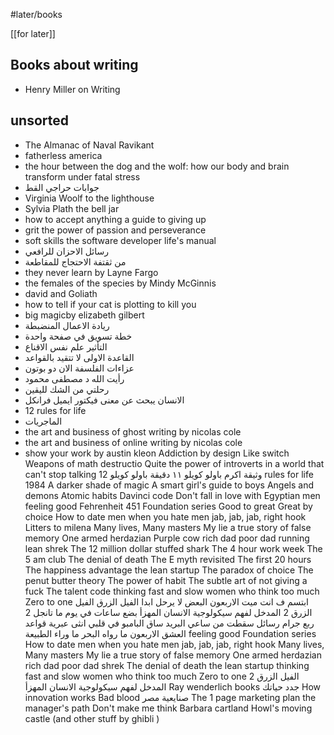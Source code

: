 #later/books

[[for later]]

## Books about writing

- Henry Miller on Writing

## unsorted
- The Almanac of Naval Ravikant
- fatherless america
- the hour between the dog and the wolf: how our body and brain transform under fatal stress
- جوابات حراجي القط
- Virginia Woolf to the lighthouse 
- Sylvia Plath the bell jar
- how to accept anything a guide to giving up
- grit the power of passion and perseverance 
- soft skills the software developer life's manual 
- رسائل الاحزان للرافعي
- من ثقتفة الاحتجاج للمقاطعة
- they never learn by Layne Fargo 
- the females of the species by Mindy McGinnis 
- david and Goliath 
- how to tell if your cat is plotting to kill you
- big magicby elizabeth gilbert
- ريادة الاعمال المنضبطة
- خطة تسويق في صفحة واحدة
- التأثير علم نفس الاقناع
- القاعدة الاولى لا تتقيد بالقواعد
- عزاءات الفلسفة الان دو بوتون
- رأيت الله د مصطفى محمود
- رحلتي من الشك لليقين
- الانسان يبحث عن معنى فيكتور ايميل فرانكل
- 12 rules for life 
- الماجريات
- the art and business of ghost writing by nicolas cole
- the art and business of online writing by nicolas cole
- show your work by austin kleon
Addiction by design
Like switch
Weapons of math destructio
Quite the power of introverts in a world that can't stop talking
وثيقة اكرم باولو كويلو
١١ دقيقة باولو كويلو
12 rules for life
1984
A darker shade of magic
A smart girl's guide to boys
Angels and demons
Atomic habits
Davinci code
Don't fall in love with Egyptian men
feeling good
Fehrenheit 451
Foundation series
Good to great
Great by choice
How to date men when you hate men
jab, jab, jab, right hook
Litters to milena
Many lives, Many masters
My lie a true story of false memory
One armed herdazian
Purple cow
rich dad poor dad
running lean
shrek
The 12 million dollar stuffed shark
The 4 hour work week
The 5 am club
The denial of death
The E myth revisited
The first 20 hours
The happiness advantage
the lean startup
The paradox of choice
The penut butter theory
The power of habit
The subtle art of not giving a fuck
The talent code
thinking fast and slow
women who think too much
Zero to one
ابتسم ف انت ميت
الاربعون
البعض لا يرحل ابدا
الفيل الزرق
الفيل الزرق 2
المدخل لفهم سيكولوجية الانسان المهزأ
بضع ساعات في يوم ما
تانجل 2
ربع جرام
رسائل سقطت من ساعي البريد
ساق البامبو
في قلبي انثى عبرية
قواعد العشق الاربعون 
ما رواه البحر
ما وراء الطبيعة
feeling good
Foundation series
How to date men when you hate men
jab, jab, jab, right hook
Many lives, Many masters
My lie a true story of false memory
One armed herdazian
rich dad poor dad
shrek
The denial of death
the lean startup
thinking fast and slow
women who think too much
Zero to one
الفيل الزرق 2
المدخل لفهم سيكولوجية الانسان المهزأ
Ray wenderlich books
جدد حياتك
How innovation works
Bad blood
صنايعية مصر
The 1 page marketing plan
the manager's path
Don't make me think 
Barbara cartland
Howl's moving castle (and other stuff by ghibli )